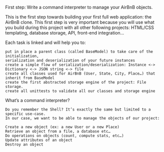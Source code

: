 First step: Write a command interpreter to manage your AirBnB objects.

This is the first step towards building your first full web application: the AirBnB clone. This first step is very important because you will use what you build during this project with all other following projects: HTML/CSS templating, database storage, API, front-end integration…

Each task is linked and will help you to:

    put in place a parent class (called BaseModel) to take care of the initialization, 
    serialization and deserialization of your future instances
    create a simple flow of serialization/deserialization: Instance <-> Dictionary <-> JSON string <-> file
    create all classes used for AirBnB (User, State, City, Place…) that inherit from BaseModel
    create the first abstracted storage engine of the project: File storage.
    create all unittests to validate all our classes and storage engine

What’s a command interpreter?

    Do you remember the Shell? It’s exactly the same but limited to a specific use-case. 
    In our case, we want to be able to manage the objects of our project:

   	Create a new object (ex: a new User or a new Place)
   	Retrieve an object from a file, a database etc…
   	Do operations on objects (count, compute stats, etc…)
   	Update attributes of an object
   	Destroy an object


